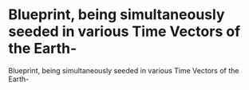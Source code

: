 # Blueprint, being simultaneously seeded in various Time Vectors of the Earth-

Blueprint, being simultaneously seeded in various Time Vectors of the Earth-